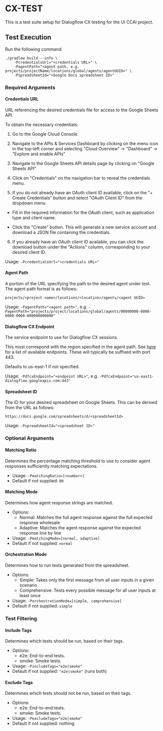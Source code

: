 # CX-TEST

This is a test suite setup for Dialogflow CX testing for the UI CCAI project.

## Test Execution

Run the following command:

```
./gradlew build --info \
    -PcredentialsUrl="<credentials URL>" \
    -PagentPath="<agent path, e.g. projects/projectName/locations/global/agents/agentUUID>" \
    -PspreadsheetId="<Google Docs spreadsheet ID>"
```

### Required Arguments

#### Credentials URL

URL referencing the desired credentials file for access to the Google Sheets API.

To obtain the necessary credentials:

1. Go to the Google Cloud Console.

2. Navigate to the APIs & Services Dashboard by clicking on the menu icon in the top-left corner and selecting "Cloud Overview" -> "Dashboard" -> "Explore and enable APIs"

3. Navigate to the Google Sheets API details page by clicking on "Google Sheets API"

4. Click on "Credentials" on the navigation bar to reveal the credentials menu.

5. If you do not already have an OAuth client ID available, click on the "+ Create Credentials" button and select "OAuth Client ID" from the dropdown menu.

  - Fill in the required information for the OAuth client, such as application type and client name.

  - Click the "Create" button. This will generate a new service account and download a JSON file containing the credentials.

6. If you already have an OAuth client ID available, you can click the download button under the "Actions" column, corresponding to your desired client ID.

Usage: `-PcredentialsUrl="<credentials URL>"`

#### Agent Path

A portion of the URL specifying the path to the desired agent under test. The agent path format is as follows:

```
projects/<project name>/locations/<location>/agents/<agent UUID>
```

Usage: `-PagentPath="<agent path>"`, e.g. `-PagentPath="projects/project/locations/global/agents/00000000-0000-0000-0000-000000000000"`

#### Dialogflow CX Endpoint

The service endpoint to use for Dialogflow CX sessions.

This must correspond with the region specified in the agent path.  See [here](https://cloud.google.com/dialogflow/cx/docs/reference/rest/v3beta1-overview#service-endpoint) for a list of available endpoints. These will typically be suffixed with port 443.

Defaults to us-east-1 if not specified.

Usage: `-PdfcxEndpoint="<endpoint URL>"`, e.g. `-PdfcxEndpoint="us-east1-dialogflow.googleapis.com:443"`

#### Spreadsheet ID

The ID for your desired spreadsheet on Google Sheets. This can be derived from the URL as follows:

```
https://docs.google.com/spreadsheets/d/<spreadsheetId>
```

Usage: `-PspreadsheetId="<spreadsheet ID>"`

### Optional Arguments

#### Matching Ratio

Determines the percentage matching threshold to use to consider agent responses sufficiently matching expectations.

- Usage: `-PmatchingRatio=[<number>]`
- Default if not supplied: `80`


#### Matching Mode

Determines how agent response strings are matched.

- Options:
  - Normal: Matches the full agent response against the full expected response wholesale
  - Adaptive: Matches the agent response against the expected response line by line
- Usage: `-PmatchingMode=[normal, adaptive]`
- Default if not supplied: `normal`

#### Orchestration Mode

Determines how to run tests generated from the spreadsheet.

- Options:
  - Simple: Takes only the first message from all user inputs in a given scenario
  - Comprehensive: Tests every possible message for all user inputs at least once
- Usage: `-PorchestrationMode=[simple, comprehensive]`
- Default if not supplied: `simple`

### Test Filtering

#### Include Tags

Determines which tests should be run, based on their tags.

- Options:
  - e2e: End-to-end tests.
  - smoke: Smoke tests.
- Usage: `-PincludeTags="e2e|smoke"`
- Default if not supplied: `"e2e|smoke"` (runs both)

#### Exclude Tags

Determines which tests should not be run, based on their tags.

- Options:
  - e2e: End-to-end tests.
  - smoke: Smoke tests.
- Usage: `-PexcludeTags="e2e|smoke"`
- Default if not supplied: nothing
